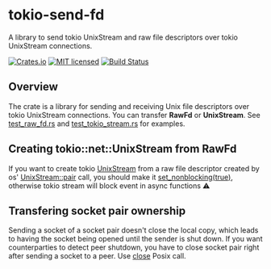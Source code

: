 # tokio-send-fd

A library to send tokio UnixStream and raw file descriptors over tokio UnixStream connections.

[![Crates.io][crates-badge]][crates-url]
[![MIT licensed][mit-badge]][mit-url]
[![Build Status][actions-badge]][actions-url]

[crates-badge]: https://img.shields.io/crates/v/tokio-send-fd.svg
[crates-url]: https://crates.io/crates/tokio-send-fd
[mit-badge]: https://img.shields.io/badge/license-MIT-blue.svg
[mit-url]: https://github.com/alexander-smoktal/tokio-send-fd/blob/main/LICENSE
[actions-badge]: https://github.com/alexander-smoktal/tokio-send-fd/actions/workflows/rust.yml/badge.svg
[actions-url]: https://github.com/alexander-smoktal/tokio-send-fd/actions/workflows/rust.yml

## Overview
The crate is a library for sending and receiving Unix file descriptors over tokio UnixStream connections.
You can transfer **RawFd** or **UnixStream**. See [test_raw_fd.rs](./tests/test_raw_fd.rs) and [test_tokio_stream.rs](./tests/test_tokio_stream.rs) for examples.

## Creating **tokio::net::UnixStream** from **RawFd**
If you want to create tokio [UnixStream](https://docs.rs/tokio/latest/tokio/net/struct.UnixStream.html) from a raw file descriptor created by
os' [UnixStream::pair](https://docs.rs/tokio/latest/tokio/net/struct.UnixStream.html#method.pair) call, you should make it
[set_nonblocking(true)](https://doc.rust-lang.org/nightly/std/os/unix/net/struct.UnixStream.html#method.set_nonblocking), otherwise tokio stream will block event
in async functions ⚠️

## Transfering socket pair ownership
Sending a socket of a socket pair doesn't close the local copy, which leads to having the socket being
opened until the sender is shut down.
If you want counterparties to detect peer shutdown, you have to close socket pair right after sending
a socket to a peer.
Use [close](https://docs.rs/nix/latest/nix/unistd/fn.close.html) Posix call.
